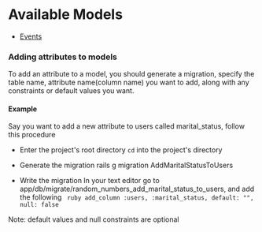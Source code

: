 # Available Models
* [Events](events.md)

### Adding attributes to models
To add an attribute to a model, you should generate a migration, specify the table name, attribute name(column name) you want to add, 
along with any constraints or default values you want.

#### Example
Say you want to add a new attribute to users called marital_status, follow this procedure

* Enter the project's root directory
`cd` into the project's directory

* Generate the migration
rails g migration AddMaritalStatusToUsers

* Write the migration
In your text editor go to app/db/migrate/random_numbers_add_marital_status_to_users, and add the following
``` ruby add_column :users, :marital_status, default: "", null: false```

Note: default values and null constraints are optional


